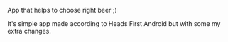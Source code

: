 App that helps to choose right beer ;)

It's simple app made according to Heads First Android but with some my extra changes.
